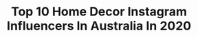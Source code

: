---
title: Top 10 Home Decor Instagram Influencers In Australia In 2020
description: >-
  Find top home decor Instagram influencers in Australia in 2020. Most popular hashtags: #homedecor #happy #howyouhome #jewelry.
platform: Instagram
profiles:
  - username: "marghe.ritta"
    fullname: >-
      𝐓𝐫α𝐯є𝐥 𝐂σ𝐮𝐩𝐥є 💍👫🌏 𝐑𝐢𝐭𝐚 𝐆𝐞𝐡𝐚
    location: "Australia"
    followers: 13037
    engagement: 1350
    commentsToLikes: 0.074963
    id: ck8t3comw2rlp0j78zx5o7jq2
    verified: false
    hashtags: "#bouquet, #guesthouse, #architecture, #travelturkey"
  - username: "junclarekim"
    fullname: >-
      JUN | Fashion | Beauty | Home
    location: "Australia"
    followers: 3645
    engagement: 1949
    commentsToLikes: 0.278627
    id: ck8t85l9wj6tf0j7827j65yse
    verified: false
    hashtags: "#kmartau, #bpafree, #petitestyle, #candle"
  - username: "sigmundovapavlina"
    fullname: >-
      P A V L Í N A ⚡️ SIGMUNDOVÁ
    location: "Australia"
    followers: 15706
    engagement: 1234
    commentsToLikes: 0.021208
    id: ck8tbe4uuvanz0j781adw57bc
    verified: false
    hashtags: "#portrait, #guccibelt, #tree, #parrot"
  - username: "mishandkirk"
    fullname: >-
      Mish & Kirk
    location: "Australia"
    followers: 166096
    engagement: 161
    commentsToLikes: 0.063322
    id: ck15phzc7xz5d0i19yxlrf9bu
    verified: false
    hashtags: "#hiking, #elopement, #bohopresets, #mountainlife"
  - username: "shethespy"
    fullname: >-
      joey ☆ she the spy
    location: "Australia"
    followers: 178966
    engagement: 267
    commentsToLikes: 0.028197
    id: ck0w70hxab5ba0i19ccobdm5y
    verified: false
    hashtags: "#forahappymoment, #nailpolish, #teamjess, #drivetribe"
  - username: "katya_supernova"
    fullname: >-
      
    location: "Australia"
    followers: 207023
    engagement: 266
    commentsToLikes: 0.031849
    id: ck13chibs0dd90i19cmt3vs2b
    verified: false
    hashtags: "#smile, #birds, #travelgram, #antibedhead"
  - username: "fashfitlifestyle"
    fullname: >-
      PETRA KÖNYIT©
    location: "Australia"
    followers: 45418
    engagement: 257
    commentsToLikes: 0.013515
    id: ck9hbm7aehglm0j78ypg3x14b
    verified: false
    hashtags: "#trophywife, #pizzanight, #sohappy, #redwoodforest"
  - username: "chateaumontfort"
    fullname: >-
      Sara Silm
    location: "Australia"
    followers: 10344
    engagement: 991
    commentsToLikes: 0.118127
    id: ck8sx8o8bgiyw0j7823j2p8zc
    verified: false
    hashtags: "#chambre, #homemade, #eattheworld, #stayhome"
  - username: "thrift_plantabode_"
    fullname: >-
      Jaye Workman
    location: "Australia"
    followers: 53165
    engagement: 291
    commentsToLikes: 0.082530
    id: ck15s1m5las530i19122kqljt
    verified: false
    hashtags: "#happyweekend, #australianmade, #junglehome, #instagood"
  - username: "ourcozyabode_"
    fullname: >-
      Tash Jayne  ✨
    location: "Australia"
    followers: 9617
    engagement: 723
    commentsToLikes: 0.404255
    id: ck6ugp8p84cdu0j71ctvt30tx
    verified: false
    hashtags: "#livingroominspo, #australianmade, #loveyourhabitat, #myhaven"
---